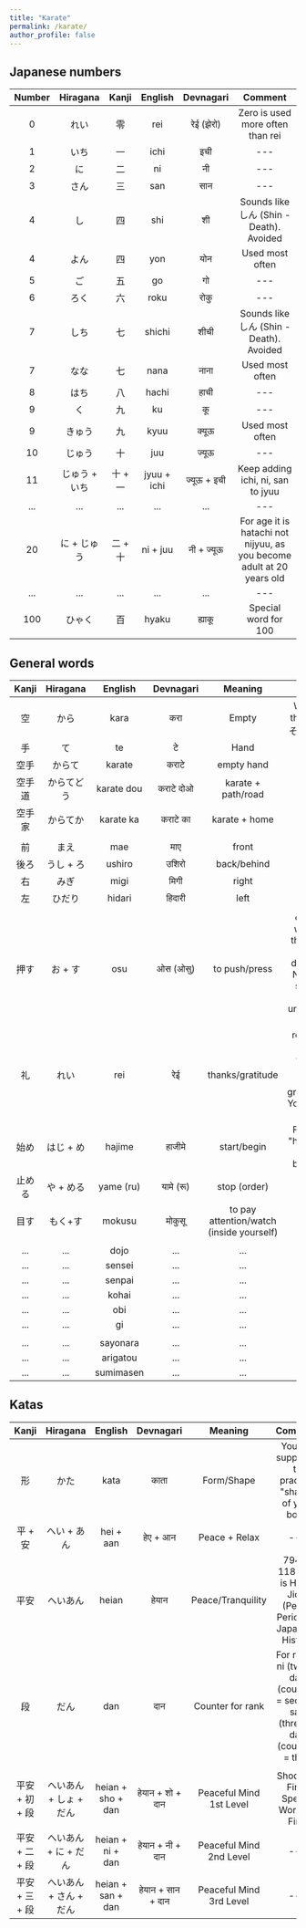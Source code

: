```yaml
---
title: "Karate"
permalink: /karate/
author_profile: false
---
```




## **Japanese numbers**

|Number|Hiragana|Kanji|English|Devnagari|Comment|
|:---:| :---: | :---: | :---: | :---: | :---: |
|0	|れい   |零   |rei	|रेई (झेरो)|Zero is used more often than rei|
|1	|いち   |一   |ichi	| इची      | --- |
|2	|に     |二	|ni 	| नी        | --- |
|3	|さん   |三   |san	| सान      | --- |
|4	|し     |四   |shi	| शी        |Sounds like しん (Shin - Death). Avoided|
|4	|よん   |四   |yon	| योन      | Used most often|
|5	|ご     |五	|go	        | गो        | --- |
|6	|ろく   |六   |roku	| रोकु      | --- |
|7	|しち   |七   |shichi |शीची     |Sounds like しん (Shin - Death). Avoided|
|7	|なな   |七   |nana	|नाना      | Used most often |
|8	|はち   |八   |hachi	|हाची      | --- |
|9	|く     |九   |ku     |कू        | --- |
|9	|きゅう |九   |kyuu	|क्यूऊ     | Used most often|
|10	|じゅう |十   |juu	|ज्यूऊ     | --- |
|11	|じゅう + いち |十 +  一  |jyuu + ichi	|ज्यूऊ + इची | Keep adding ichi, ni, san to jyuu |
| ...	| ... |... |...	| ...     | --- |
|20	|に + じゅう |二 + 十   |ni + juu	|नी + ज्यूऊ | For age it is hatachi not nijyuu, as you become adult at 20 years old|
| ...	| ... |... |...	| ...     | --- |
|100| ひゃく | 百| hyaku | ह्याकू | Special word for 100 |

## **General words**

|Kanji|Hiragana|English|Devnagari|Meaning|Comment|
|:---:| :---: | :---: | :---: | :---: | :---: |
空 | から | kara |करा | Empty | Without 手(te) the kanji means そら(sora) = sky |
手 | て | te | टे | Hand | --- |
空手| からて | karate | कराटे| empty hand | karate|
空手道| からてどう | karate dou | कराटे दोओ| karate + path/road |Way of the empty hand|
空手家| からてか | karate ka | कराटे का| karate + home |Karate practicioner|
||||||
|前 | まえ |mae| माए | front | --- |
|後ろ|うし + ろ|ushiro| उशिरो |back/behind| --- |
|右| みぎ |migi| मिगी | right | --- |
|左| ひだり |hidari| हिदारी | left | --- |
||||||
| 押す| お + す |osu|  ओस (ओसु)	| to push/press | osu is a short way of saying that "I will push through the difficulty/pain". Non-japanese students also use it for "I understand" and "Thank you" |
| 礼	| れい |rei| रेई 	| thanks/gratitude | rei means your instructing is commanding you to show your gratitude/thanks. You respond to it by bowing |
| 始め	| はじ + め  |hajime| हाजीमे 	| start/begin | Famous anime "hajime no ippo" means "the begining step" |
| 止める	| や + める | yame (ru)| यामे (रू)  | stop (order) | --- |
| 目す	| もく+す |mokusu| मोकुसू 	| to pay attention/watch (inside yourself)  | meditate |
||||||
| ...	| ... |dojo|...	| ...     | --- |
| ...	| ... |sensei|...	| ...     | --- |
| ...	| ... |senpai|...	| ...     | --- |
| ...	| ... |kohai|...	| ...     | --- |
| ...	| ... |obi|...	| ...     | --- |
| ...	| ... |gi|...	| ...     | --- |
||||||
| ...	| ... |sayonara|...	| ...     | --- |
| ...	| ... |arigatou|...	| ...     | --- |
| ...	| ... |sumimasen|...	| ...     | --- |

## **Katas**

|Kanji|Hiragana|English|Devnagari|Meaning|Comment|
|:---:| :---: | :---: | :---: | :---: | :---: |
形 | かた | kata | काता | Form/Shape | You are supposed to practice "shape" of your body |
平 + 安 | へい + あん| hei + aan| हेए + आन| Peace + Relax | --- |  
平安 |へいあん| heian | हेयान| Peace/Tranquility|794 to 1185 AD is Heian Jidai (Peace Period) in Japanese History|
段 |だん | dan | दान | Counter for rank | For ranks, ni (two) + dan (counter) = second, san (three) + dan (counter) = third | 
||||||
平安 + 初 + 段| へいあん + しょ + だん| heian + sho + dan| हेयान + शो + दान| Peaceful Mind 1st Level | Shodan = First, Special Word for First|
平安 + 二 + 段| へいあん + に + だん| heian + ni + dan| हेयान + नी + दान| Peaceful Mind 2nd Level | --- |
平安 + 三 + 段| へいあん + さん + だん| heian + san + dan| हेयान + सान + दान| Peaceful Mind 3rd Level | --- |





